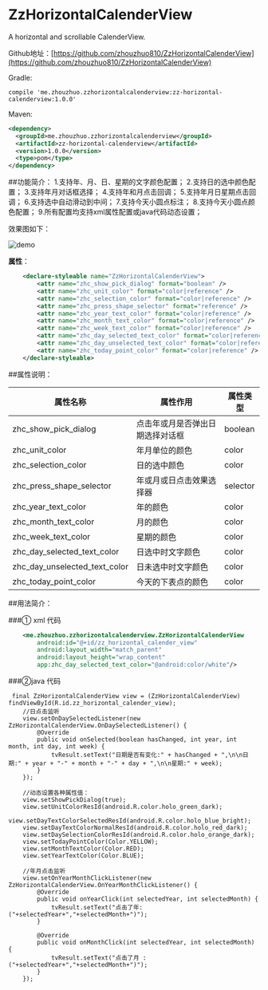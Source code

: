 # ZzHorizontalCalenderView
A horizontal and scrollable CalenderView.

Github地址：[https://github.com/zhouzhuo810/ZzHorizontalCalenderView](https://github.com/zhouzhuo810/ZzHorizontalCalenderView)


Gradle:

```
compile 'me.zhouzhuo.zzhorizontalcalenderview:zz-horizontal-calenderview:1.0.0'
```

Maven:

```xml
<dependency>
  <groupId>me.zhouzhuo.zzhorizontalcalenderview</groupId>
  <artifactId>zz-horizontal-calenderview</artifactId>
  <version>1.0.0</version>
  <type>pom</type>
</dependency>
```

##功能简介：
1.支持年、月、日、星期的文字颜色配置；
2.支持日的选中颜色配置；
3.支持年月对话框选择；
4.支持年和月点击回调；
5.支持年月日星期点击回调；
6.支持选中自动滑动到中间；
7.支持今天小圆点标注；
8.支持今天小圆点颜色配置；
9.所有配置均支持xml属性配置或java代码动态设置；

效果图如下：

![demo](http://img.blog.csdn.net/20160914231437395)


**属性**：


```xml
    <declare-styleable name="ZzHorizontalCalenderView">
        <attr name="zhc_show_pick_dialog" format="boolean" />
        <attr name="zhc_unit_color" format="color|reference" />
        <attr name="zhc_selection_color" format="color|reference" />
        <attr name="zhc_press_shape_selector" format="reference" />
        <attr name="zhc_year_text_color" format="color|reference" />
        <attr name="zhc_month_text_color" format="color|reference" />
        <attr name="zhc_week_text_color" format="color|reference" />
        <attr name="zhc_day_selected_text_color" format="color|reference" />
        <attr name="zhc_day_unselected_text_color" format="color|reference" />
        <attr name="zhc_today_point_color" format="color|reference" />
    </declare-styleable>
```


##属性说明：

| 属性名称| 属性作用| 属性类型 |
| ----| ---- |---- |
| zhc_show_pick_dialog| 点击年或月是否弹出日期选择对话框 | boolean |
| zhc_unit_color| 年月单位的颜色 | color |
| zhc_selection_color| 日的选中颜色 |color|
| zhc_press_shape_selector| 年或月或日点击效果选择器 | selector |
| zhc_year_text_color| 年的颜色 |color|
| zhc_month_text_color| 月的颜色 |color|
| zhc_week_text_color| 星期的颜色|color|
| zhc_day_selected_text_color| 日选中时文字颜色|color|
| zhc_day_unselected_text_color| 日未选中时文字颜色 |color|
| zhc_today_point_color| 今天的下表点的颜色 |color|


##用法简介：

###① xml 代码

```xml
    <me.zhouzhuo.zzhorizontalcalenderview.ZzHorizontalCalenderView
        android:id="@+id/zz_horizontal_calender_view"
        android:layout_width="match_parent"
        android:layout_height="wrap_content"
        app:zhc_day_selected_text_color="@android:color/white"/>

```

###②java 代码

```   
 final ZzHorizontalCalenderView view = (ZzHorizontalCalenderView) findViewById(R.id.zz_horizontal_calender_view);
    //日点击监听
    view.setOnDaySelectedListener(new ZzHorizontalCalenderView.OnDaySelectedListener() {
        @Override
        public void onSelected(boolean hasChanged, int year, int month, int day, int week) {
            tvResult.setText("日期是否有变化:" + hasChanged + ",\n\n日期:" + year + "-" + month + "-" + day + ",\n\n星期:" + week);
        }
    });

    //动态设置各种属性值：
    view.setShowPickDialog(true);
    view.setUnitColorResId(android.R.color.holo_green_dark);
    view.setDayTextColorSelectedResId(android.R.color.holo_blue_bright);
    view.setDayTextColorNormalResId(android.R.color.holo_red_dark);
    view.setDaySelectionColorResId(android.R.color.holo_orange_dark);
    view.setTodayPointColor(Color.YELLOW);
    view.setMonthTextColor(Color.RED);
    view.setYearTextColor(Color.BLUE);

    //年月点击监听
    view.setOnYearMonthClickListener(new ZzHorizontalCalenderView.OnYearMonthClickListener() {
        @Override
        public void onYearClick(int selectedYear, int selectedMonth) {
            tvResult.setText("点击了年:("+selectedYear+","+selectedMonth+")");
        }

        @Override
        public void onMonthClick(int selectedYear, int selectedMonth) {
            tvResult.setText("点击了月 :("+selectedYear+","+selectedMonth+")");
        }
    });
```
